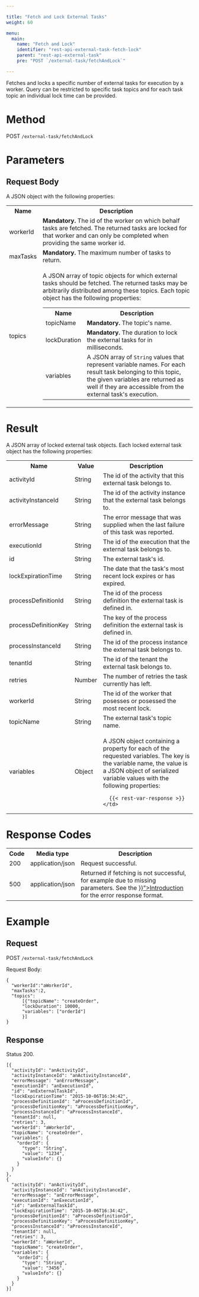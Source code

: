 ```yaml
---

title: "Fetch and Lock External Tasks"
weight: 60

menu:
  main:
    name: "Fetch and Lock"
    identifier: "rest-api-external-task-fetch-lock"
    parent: "rest-api-external-task"
    pre: "POST `/external-task/fetchAndLock`"

---
```


Fetches and locks a specific number of external tasks for execution by a worker. Query can be restricted to specific task topics and for each task topic an individual lock time can be provided.

# Method

POST `/external-task/fetchAndLock`


# Parameters

## Request Body

A JSON object with the following properties:

<table class="table table-striped">
  <tr>
    <th>Name</th>
    <th>Description</th>
  </tr>
  <tr>
    <td>workerId</td>
    <td><b>Mandatory.</b> The id of the worker on which behalf tasks are fetched. The returned tasks are locked for that worker and can only be completed when providing the same worker id.</td>
  </tr>
  <tr>
    <td>maxTasks</td>
    <td><b>Mandatory.</b> The maximum number of tasks to return.</td>
  </tr>
  <tr>
    <td>topics</td>
    <td>
      <p>
        A JSON array of topic objects for which external tasks should be fetched. The returned tasks may be arbitrarily distributed among these topics. Each topic object has the following properties:
      </p>
      <table class="table table-striped">
        <tr>
          <th>Name</th>
          <th>Description</th>
        </tr>
        <tr>
          <td>topicName</td>
          <td><b>Mandatory.</b> The topic's name.</td>
        </tr>
        <tr>
          <td>lockDuration</td>
          <td><b>Mandatory.</b> The duration to lock the external tasks for in milliseconds.</td>
        </tr>
        <tr>
          <td>variables</td>
          <td>A JSON array of <code>String</code> values that represent variable names. For each result task belonging to this topic, the given variables are returned as well if they are accessible from the external task's execution.</td>
        </tr>
      </table>
    </td>
  </tr>
</table>


# Result

A JSON array of locked external task objects.
Each locked external task object has the following properties:

<table class="table table-striped">
  <tr>
    <th>Name</th>
    <th>Value</th>
    <th>Description</th>
  </tr>
  <tr>
    <td>activityId</td>
    <td>String</td>
    <td>The id of the activity that this external task belongs to.</td>
  </tr>
  <tr>
    <td>activityInstanceId</td>
    <td>String</td>
    <td>The id of the activity instance that the external task belongs to.</td>
  </tr>
  <tr>
    <td>errorMessage</td>
    <td>String</td>
    <td>The error message that was supplied when the last failure of this task was reported.</td>
  </tr>
  <tr>
    <td>executionId</td>
    <td>String</td>
    <td>The id of the execution that the external task belongs to.</td>
  </tr>
  <tr>
    <td>id</td>
    <td>String</td>
    <td>The external task's id.</td>
  </tr>
  <tr>
    <td>lockExpirationTime</td>
    <td>String</td>
    <td>The date that the task's most recent lock expires or has expired.</td>
  </tr>
  <tr>
    <td>processDefinitionId</td>
    <td>String</td>
    <td>The id of the process definition the external task is defined in.</td>
  </tr>
  <tr>
    <td>processDefinitionKey</td>
    <td>String</td>
    <td>The key of the process definition the external task is defined in.</td>
  </tr>
  <tr>
    <td>processInstanceId</td>
    <td>String</td>
    <td>The id of the process instance the external task belongs to.</td>
  </tr>
  <tr>
    <td>tenantId</td>
    <td>String</td>
    <td>The id of the tenant the external task belongs to.</td>
  </tr>
  <tr>
    <td>retries</td>
    <td>Number</td>
    <td>The number of retries the task currently has left.</td>
  </tr>
  <tr>
    <td>workerId</td>
    <td>String</td>
    <td>The id of the worker that posesses or posessed the most recent lock.</td>
  </tr>
  <tr>
    <td>topicName</td>
    <td>String</td>
    <td>The external task's topic name.</td>
  </tr>
  <tr>
    <td>variables</td>
    <td>Object</td>
    <td><p>A JSON object containing a property for each of the requested variables. The key is the variable name, the value is a JSON object of serialized variable values with the following properties:</p>

      {{< rest-var-response >}}
    </td>
  </tr>
</table>


# Response Codes

<table class="table table-striped">
  <tr>
    <th>Code</th>
    <th>Media type</th>
    <th>Description</th>
  </tr>
  <tr>
    <td>200</td>
    <td>application/json</td>
    <td>Request successful.</td>
  </tr>
  <tr>
    <td>500</td>
    <td>application/json</td>
    <td>Returned if fetching is not successful, for example due to missing parameters. See the <a href="{{< relref "reference/rest/overview/index.md#error-handling" >}}">Introduction</a> for the error response format.</td>
  </tr>
</table>


# Example

## Request

POST `/external-task/fetchAndLock`

Request Body:

    {
      "workerId":"aWorkerId",
      "maxTasks":2,
      "topics":
          [{"topicName": "createOrder",
          "lockDuration": 10000,
          "variables": ["orderId"]
          }]
    }

## Response

Status 200.

    [{
      "activityId": "anActivityId",
      "activityInstanceId": "anActivityInstanceId",
      "errorMessage": "anErrorMessage",
      "executionId": "anExecutionId",
      "id": "anExternalTaskId",
      "lockExpirationTime": "2015-10-06T16:34:42",
      "processDefinitionId": "aProcessDefinitionId",
      "processDefinitionKey": "aProcessDefinitionKey",
      "processInstanceId": "aProcessInstanceId",
      "tenantId": null,
      "retries": 3,
      "workerId": "aWorkerId",
      "topicName": "createOrder",
      "variables": {
        "orderId": {
          "type": "String",
          "value": "1234",
          "valueInfo": {}
        }
      }
    },
    {
      "activityId": "anActivityId",
      "activityInstanceId": "anActivityInstanceId",
      "errorMessage": "anErrorMessage",
      "executionId": "anExecutionId",
      "id": "anExternalTaskId",
      "lockExpirationTime": "2015-10-06T16:34:42",
      "processDefinitionId": "aProcessDefinitionId",
      "processDefinitionKey": "aProcessDefinitionKey",
      "processInstanceId": "aProcessInstanceId",
      "tenantId": null,
      "retries": 3,
      "workerId": "aWorkerId",
      "topicName": "createOrder",
      "variables": {
        "orderId": {
          "type": "String",
          "value": "3456",
          "valueInfo": {}
        }
      }
    }]
